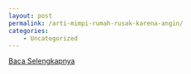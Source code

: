 ```yaml
---
layout: post
permalink: /arti-mimpi-rumah-rusak-karena-angin/
categories:
    - Uncategorized
---
```


[Baca Selengkapnya](/08)